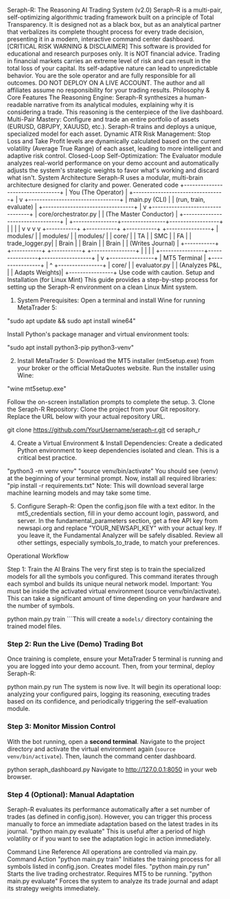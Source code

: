 Seraph-R: The Reasoning AI Trading System (v2.0)
Seraph-R is a multi-pair, self-optimizing algorithmic trading framework built on a principle of Total Transparency. It is designed not as a black box, but as an analytical partner that verbalizes its complete thought process for every trade decision, presenting it in a modern, interactive command center dashboard.
[CRITICAL RISK WARNING & DISCLAIMER]
This software is provided for educational and research purposes only. It is NOT financial advice. Trading in financial markets carries an extreme level of risk and can result in the total loss of your capital. Its self-adaptive nature can lead to unpredictable behavior. You are the sole operator and are fully responsible for all outcomes. DO NOT DEPLOY ON A LIVE ACCOUNT. The author and all affiliates assume no responsibility for your trading results.
Philosophy & Core Features
The Reasoning Engine: Seraph-R synthesizes a human-readable narrative from its analytical modules, explaining why it is considering a trade. This reasoning is the centerpiece of the live dashboard.
Multi-Pair Mastery: Configure and trade an entire portfolio of assets (EURUSD, GBPJPY, XAUUSD, etc.). Seraph-R trains and deploys a unique, specialized model for each asset.
Dynamic ATR Risk Management: Stop Loss and Take Profit levels are dynamically calculated based on the current volatility (Average True Range) of each asset, leading to more intelligent and adaptive risk control.
Closed-Loop Self-Optimization: The Evaluator module analyzes real-world performance on your demo account and automatically adjusts the system's strategic weights to favor what's working and discard what isn't.
System Architecture
Seraph-R uses a modular, multi-brain architecture designed for clarity and power.
Generated code
+---------------------------------+
|        You (The Operator)       |
+---------------------------------+
                 |
                 v
+---------------------------------+
|        main.py (CLI)            |
|  (run, train, evaluate)         |
+---------------------------------+
                 |
                 v
+---------------------------------+
|   core/orchestrator.py          |
|   (The Master Conductor)        |
+---------------------------------+
                 |
+----------------+----------------+------------------+
|                |                |                  |
v                v                v                  v
+-----------+    +-----------+    +-----------+      +----------------+
| modules/  |    | modules/  |    | modules/  |      | core/          |
| TA        |    | SMC       |    | FA        |      | trade_logger.py|
| Brain     |    | Brain     |    | Brain     |      | (Writes Journal) |
+-----------+    +-----------+    +-----------+      +----------------+
      |                |                |                  |
      +----------------+----------------+------------------+
                               |
                               v
                     +----------------+
                     |  MT5 Terminal  |
                     +----------------+
                               |
                               ^
                     +----------------+
                     | core/          |
                     | evaluator.py   |
                     | (Analyzes P&L, |
                     | Adapts Weights)|
                     +----------------+
Use code with caution.
Setup and Installation (for Linux Mint)
This guide provides a step-by-step process for setting up the Seraph-R environment on a clean Linux Mint system.
1. System Prerequisites:
Open a terminal and install Wine for running MetaTrader 5:

"sudo apt update && sudo apt install wine64"

Install Python's package manager and virtual environment tools:

"sudo apt install python3-pip python3-venv"

2. Install MetaTrader 5:
Download the MT5 installer (mt5setup.exe) from your broker or the official MetaQuotes website.
Run the installer using Wine:

"wine mt5setup.exe"

Follow the on-screen installation prompts to complete the setup.
3. Clone the Seraph-R Repository:
Clone the project from your Git repository. Replace the URL below with your actual repository URL.

git clone https://github.com/YourUsername/seraph-r.git
cd seraph_r

4. Create a Virtual Environment & Install Dependencies:
Create a dedicated Python environment to keep dependencies isolated and clean. This is a critical best practice.

"python3 -m venv venv"
"source venv/bin/activate"
You should see (venv) at the beginning of your terminal prompt. Now, install all required libraries:
"pip install -r requirements.txt"
Note: This will download several large machine learning models and may take some time.

5. Configure Seraph-R:
Open the config.json file with a text editor.
In the mt5_credentials section, fill in your demo account login, password, and server.
In the fundamental_parameters section, get a free API key from newsapi.org and replace "YOUR_NEWSAPI_KEY" with your actual key. If you leave it, the Fundamental Analyzer will be safely disabled.
Review all other settings, especially symbols_to_trade, to match your preferences.

Operational Workflow

Step 1: Train the AI Brains
The very first step is to train the specialized models for all the symbols you configured. This command iterates through each symbol and builds its unique neural network model.
Important: You must be inside the activated virtual environment (source venv/bin/activate). This can take a significant amount of time depending on your hardware and the number of symbols.

python main.py train
```This will create a `models/` directory containing the trained model files.

### Step 2: Run the Live (Demo) Trading Bot
Once training is complete, ensure your MetaTrader 5 terminal is running and you are logged into your demo account. Then, from your terminal, deploy Seraph-R:

python main.py run
The system is now live. It will begin its operational loop: analyzing your configured pairs, logging its reasoning, executing trades based on its confidence, and periodically triggering the self-evaluation module.

### Step 3: Monitor Mission Control
With the bot running, open a **second terminal**. Navigate to the project directory and activate the virtual environment again (`source venv/bin/activate`). Then, launch the command center dashboard.

python seraph_dashboard.py
Navigate to http://127.0.0.1:8050 in your web browser.

### Step 4 (Optional): Manual Adaptation
Seraph-R evaluates its performance automatically after a set number of trades (as defined in config.json). However, you can trigger this process manually to force an immediate adaptation based on the latest trades in its journal.
"python main.py evaluate"
This is useful after a period of high volatility or if you want to see the adaptation logic in action immediately.

Command Line Reference
All operations are controlled via main.py.
Command	Action
"python main.py train"	Initiates the training process for all symbols listed in config.json. Creates model files.
"python main.py run"	Starts the live trading orchestrator. Requires MT5 to be running.
"python main.py evaluate"	Forces the system to analyze its trade journal and adapt its strategy weights immediately.